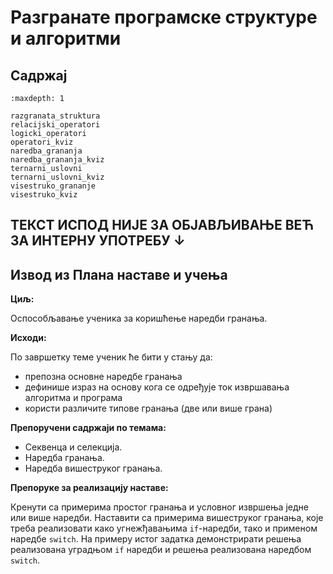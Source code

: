 # Разгранате програмске структуре и алгоритми

## Садржај

```{toctree}
:maxdepth: 1

razgranata_struktura
relacijski_operatori
logicki_operatori
operatori_kviz
naredba_grananja
naredba_grananja_kviz
ternarni_uslovni
ternarni_uslovni_kviz
visestruko_grananje
visestruko_kviz
```

## ТЕКСТ ИСПОД НИЈЕ ЗА ОБЈАВЉИВАЊЕ ВЕЋ ЗА ИНТЕРНУ УПОТРЕБУ ↓

## Извод из Плана наставе и учења

**Циљ:**

Оспособљавање ученика за коришћење наредби гранања.

**Исходи:**

По завршетку теме ученик ће бити у стању да:

- препозна основне наредбе гранања
- дефинише израз на основу кога се одређује ток извршавања алгоритма и програма
- користи различите типове гранања (две или више грана)

**Препоручени садржаји по темама:**

- Секвенца и селекција.
- Наредба гранања.
- Наредба вишеструког гранања.

**Препоруке за реализацију наставе:**

Кренути са примерима простог гранања и условног извршења једне или више
наредби. Наставити са примерима вишеструког гранања, које треба реализовати
како угнежђавањима `if`-наредби, тако и применом наредбе `switch`. На примеру
истог задатка демонстрирати решења реализована уградњом `if` наредби и решења
реализована наредбом `switch`.
